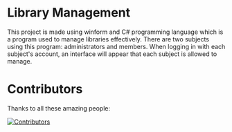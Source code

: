 # Library Management
This project is made using winform and C# programming language which is a program used to manage libraries effectively. There are two subjects using this program: administrators and members. When logging in with each subject's account, an interface will appear that each subject is allowed to manage.
# Contributors
Thanks to all these amazing people:

[![Contributors](https://contrib.rocks/image?repo=minhnhutZzz/Library-Management)](https://github.com/minhnhutZzz/Library-Management/graphs/contributors)
